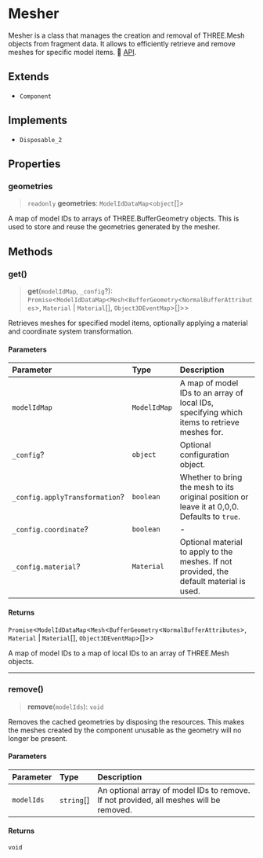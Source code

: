 # Mesher

Mesher is a class that manages the creation and removal of THREE.Mesh objects from fragment data. It allows to efficiently retrieve and remove meshes for specific model items. 📘 [API](https://docs.thatopen.com/api/@thatopen/components-front/classes/Mesher).

## Extends

- `Component`

## Implements

- `Disposable_2`

## Properties

### geometries

> `readonly` **geometries**: `ModelIdDataMap`\<`object`[]\>

A map of model IDs to arrays of THREE.BufferGeometry objects.
This is used to store and reuse the geometries generated by the mesher.

## Methods

### get()

> **get**(`modelIdMap`, `_config`?): `Promise`\<`ModelIdDataMap`\<`Mesh`\<`BufferGeometry`\<`NormalBufferAttributes`\>, `Material` \| `Material`[], `Object3DEventMap`\>[]\>\>

Retrieves meshes for specified model items, optionally applying a material and coordinate system transformation.

#### Parameters

| Parameter | Type | Description |
| :------ | :------ | :------ |
| `modelIdMap` | `ModelIdMap` | A map of model IDs to an array of local IDs, specifying which items to retrieve meshes for. |
| `_config`? | `object` | Optional configuration object. |
| `_config.applyTransformation`? | `boolean` | Whether to bring the mesh to its original position or leave it at 0,0,0. Defaults to `true`. |
| `_config.coordinate`? | `boolean` | - |
| `_config.material`? | `Material` | Optional material to apply to the meshes. If not provided, the default material is used. |

#### Returns

`Promise`\<`ModelIdDataMap`\<`Mesh`\<`BufferGeometry`\<`NormalBufferAttributes`\>, `Material` \| `Material`[], `Object3DEventMap`\>[]\>\>

A map of model IDs to a map of local IDs to an array of THREE.Mesh objects.

***

### remove()

> **remove**(`modelIds`): `void`

Removes the cached geometries by disposing the resources.
This makes the meshes created by the component unusable as the geometry will no longer be present.

#### Parameters

| Parameter | Type | Description |
| :------ | :------ | :------ |
| `modelIds` | `string`[] | An optional array of model IDs to remove. If not provided, all meshes will be removed. |

#### Returns

`void`
